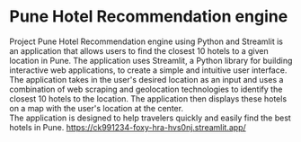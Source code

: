 # Pune Hotel Recommendation engine
Project Pune Hotel Recommendation engine using Python and Streamlit is an application that allows users to find the closest 10 hotels to a given location in Pune. 
The application uses Streamlit, a Python library for building interactive web applications, to create a simple and intuitive user interface. 
The application takes in the user's desired location as an input and uses a combination of web scraping and geolocation technologies to identify the closest 10 hotels to the location. 
The application then displays these hotels on a map with the user's location at the center.  
The application is designed to help travelers quickly and easily find the best hotels in Pune.
https://ck991234-foxy-hra-hvs0nj.streamlit.app/
